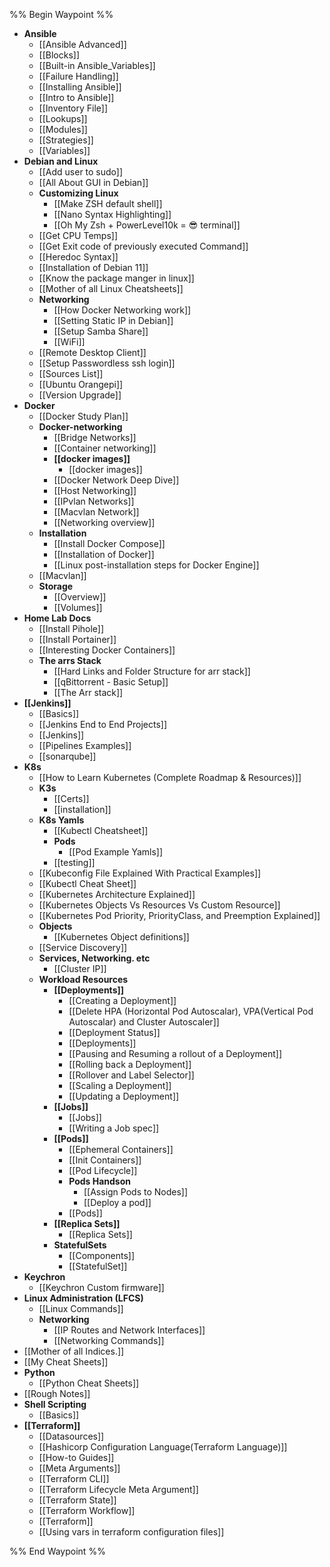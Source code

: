 %% Begin Waypoint %%
- **Ansible**
	- [[Ansible Advanced]]
	- [[Blocks]]
	- [[Built-in Ansible_Variables]]
	- [[Failure Handling]]
	- [[Installing Ansible]]
	- [[Intro to Ansible]]
	- [[Inventory File]]
	- [[Lookups]]
	- [[Modules]]
	- [[Strategies]]
	- [[Variables]]
- **Debian and Linux**
	- [[Add user to sudo]]
	- [[All About GUI in Debian]]
	- **Customizing Linux**
		- [[Make ZSH default shell]]
		- [[Nano Syntax Highlighting]]
		- [[Oh My Zsh + PowerLevel10k = 😎 terminal]]
	- [[Get CPU Temps]]
	- [[Get Exit code of previously executed Command]]
	- [[Heredoc Syntax]]
	- [[Installation of Debian 11]]
	- [[Know the package manger in linux]]
	- [[Mother of all Linux Cheatsheets]]
	- **Networking**
		- [[How Docker Networking work]]
		- [[Setting Static IP in Debian]]
		- [[Setup Samba Share]]
		- [[WiFi]]
	- [[Remote Desktop Client]]
	- [[Setup Passwordless ssh login]]
	- [[Sources List]]
	- [[Ubuntu Orangepi]]
	- [[Version Upgrade]]
- **Docker**
	- [[Docker Study Plan]]
	- **Docker-networking**
		- [[Bridge Networks]]
		- [[Container networking]]
		- **[[docker images]]**
			- [[docker images]]
		- [[Docker Network Deep Dive]]
		- [[Host Networking]]
		- [[IPvlan Networks]]
		- [[Macvlan Network]]
		- [[Networking overview]]
	- **Installation**
		- [[Install Docker Compose]]
		- [[Installation of Docker]]
		- [[Linux post-installation steps for Docker Engine]]
	- [[Macvlan]]
	- **Storage**
		- [[Overview]]
		- [[Volumes]]
- **Home Lab Docs**
	- [[Install Pihole]]
	- [[Install Portainer]]
	- [[Interesting Docker Containers]]
	- **The arrs Stack**
		- [[Hard Links and Folder Structure for arr stack]]
		- [[qBittorrent - Basic Setup]]
		- [[The Arr stack]]
- **[[Jenkins]]**
	- [[Basics]]
	- [[Jenkins End to End Projects]]
	- [[Jenkins]]
	- [[Pipelines Examples]]
	- [[sonarqube]]
- **K8s**
	- [[How to Learn Kubernetes (Complete Roadmap & Resources)]]
	- **K3s**
		- [[Certs]]
		- [[installation]]
	- **K8s Yamls**
		- [[Kubectl Cheatsheet]]
		- **Pods**
			- [[Pod Example Yamls]]
		- [[testing]]
	- [[Kubeconfig File Explained With Practical Examples]]
	- [[Kubectl Cheat Sheet]]
	- [[Kubernetes Architecture Explained]]
	- [[Kubernetes Objects Vs Resources Vs Custom Resource]]
	- [[Kubernetes Pod Priority, PriorityClass, and Preemption Explained]]
	- **Objects**
		- [[Kubernetes Object definitions]]
	- [[Service Discovery]]
	- **Services, Networking. etc**
		- [[Cluster IP]]
	- **Workload Resources**
		- **[[Deployments]]**
			- [[Creating a Deployment]]
			- [[Delete HPA (Horizontal Pod Autoscalar), VPA(Vertical Pod Autoscalar) and Cluster Autoscaler]]
			- [[Deployment Status]]
			- [[Deployments]]
			- [[Pausing and Resuming a rollout of a Deployment]]
			- [[Rolling back a Deployment]]
			- [[Rollover and Label Selector]]
			- [[Scaling a Deployment]]
			- [[Updating a Deployment]]
		- **[[Jobs]]**
			- [[Jobs]]
			- [[Writing a Job spec]]
		- **[[Pods]]**
			- [[Ephemeral Containers]]
			- [[Init Containers]]
			- [[Pod Lifecycle]]
			- **Pods Handson**
				- [[Assign Pods to Nodes]]
				- [[Deploy a pod]]
			- [[Pods]]
		- **[[Replica Sets]]**
			- [[Replica Sets]]
		- **StatefulSets**
			- [[Components]]
			- [[StatefulSet]]
- **Keychron**
	- [[Keychron Custom firmware]]
- **Linux Administration (LFCS)**
	- [[Linux Commands]]
	- **Networking**
		- [[IP Routes and Network Interfaces]]
		- [[Networking Commands]]
- [[Mother of all Indices.]]
- [[My Cheat Sheets]]
- **Python**
	- [[Python Cheat Sheets]]
- [[Rough Notes]]
- **Shell Scripting**
	- [[Basics]]
- **[[Terraform]]**
	- [[Datasources]]
	- [[Hashicorp Configuration Language(Terraform Language)]]
	- [[How-to Guides]]
	- [[Meta Arguments]]
	- [[Terraform CLI]]
	- [[Terraform Lifecycle Meta Argument]]
	- [[Terraform State]]
	- [[Terraform Workflow]]
	- [[Terraform]]
	- [[Using vars in terraform configuration files]]

%% End Waypoint %%
